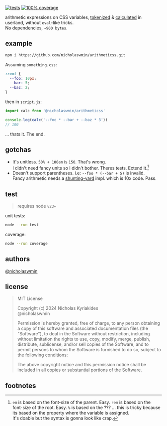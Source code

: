 [![tests](https://github.com/nicholaswmin/arithmeticss/actions/workflows/tests.yml/badge.svg)](https://github.com/nicholaswmin/arithmeticss/actions/workflows/tests.yml)
[![100% coverage](https://github.com/nicholaswmin/arithmeticss/actions/workflows/coverage.yml/badge.svg)](https://github.com/nicholaswmin/arithmeticss/actions/workflows/coverage.yml)

arithmetic expressions on CSS variables, 
[tokenized][subs-src] & [calculated][calc-src] in userland, without `eval`-like 
tricks.    
No dependencies, `~900 bytes`.

## example

```bash
npm i https://github.com/nicholaswmin/arithmeticss.git
```

Assuming `something.css`:

```css
:root {
  --foo: 10px;
  --bar: 5;
  --baz: 2;
}
```

then in `script.js`:

```js
import calc from '@nicholaswmin/arithmeticss'

console.log(calc('--foo * --bar + --baz * 3'))
// 100
```

... thats it. The end.

## gotchas

- It's unitless. `50% + 100em` is `150`. That's wrong.   
  I didn't need fancy units so I didn't bother. Theres tests. Extend it.[^1]
- Doesn't support parentheses. i.e: `--foo * (--bar + 5)` is invalid.  
  Fancy arithmetic needs a [shunting-yard][syard] impl. which is 10x code. Pass.

## test

> requires node `v23+`

unit tests:

```bash
node --run test
```

coverage:

```bash
node --run coverage
```

## authors

[@nicholaswmin][author]

## license

> MIT License
>
> Copyright (c) 2024 Nicholas Kyriakides   
> @nicholaswmin
>
> Permission is hereby granted, free of charge, to any person obtaining a copy
> of this software and associated documentation files (the "Software"), to deal
> in the Software without restriction, including without limitation the rights
> to use, copy, modify, merge, publish, distribute, sublicense, and/or sell
> copies of the Software, and to permit persons to whom the Software is
> furnished to do so, subject to the following conditions:
> 
> The above copyright notice and this permission notice shall be included in all
> copies or substantial portions of the Software.

[author]: https://github.com/nicholaswmin

[calc-src]: ./src/calculator.js
[subs-src]: ./src/transformer.js
[syard]: https://en.wikipedia.org/wiki/Shunting_yard_algorithm
[calc]: https://developer.mozilla.org/en-US/docs/Web/CSS/calc
[mit]: https://developer.mozilla.org/en-US/docs/Web/CSS/calc


## footnotes

[^1]: `em` is based on the font-size of the parent. Easy.
      `rem` is based on the font-size of the root. Easy.
      `%` is based on the ??? ... this is tricky because 
      its based on the property where the variable is assigned.  
      It's doable but the syntax is gonna look like crap.
